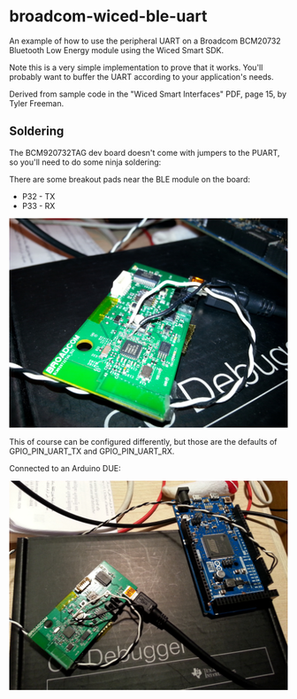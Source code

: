 broadcom-wiced-ble-uart
=======================

An example of how to use the peripheral UART on a Broadcom BCM20732 Bluetooth Low Energy module using the Wiced Smart SDK. 

Note this is a very simple implementation to prove that it works. You'll probably want to buffer the UART according to your application's needs.

Derived from sample code in the "Wiced Smart Interfaces" PDF, page 15, by Tyler Freeman.


Soldering
-------------

The BCM920732TAG dev board doesn't come with jumpers to the PUART, so you'll need to do some ninja soldering:

There are some breakout pads near the BLE module on the board: 

* P32 - TX
* P33 - RX

![Photo](soldering-example.jpg)

This of course can be configured differently, but those are the defaults of GPIO_PIN_UART_TX and GPIO_PIN_UART_RX.

Connected to an Arduino DUE:

![Photo](soldering-Arduino.jpg)